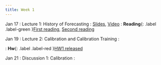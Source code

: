 ```yaml
---
title: Week 1
---
```


Jan 17
: Lecture 1: History of Forecasting
    : [Slides](#), [Video](#)
: **Reading**{: .label .label-green }[First reading](#), [Second reading](#)

Jan 19
: Lecture 2: Calibration and Calibration Training
    :   

: **Hw**{: .label .label-red }[HW1 released](#)

Jan 21
: Discussion 1: Calibration
    :  